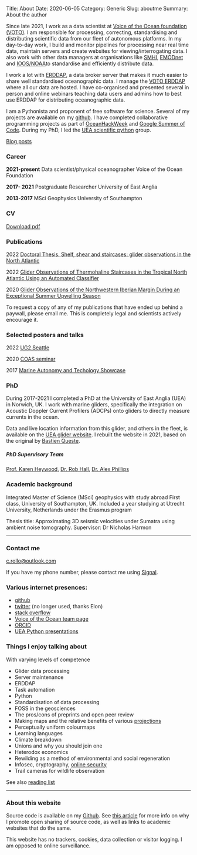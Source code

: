 Title: About
Date: 2020-06-05
Category: Generic
Slug: aboutme
Summary: About the author

Since late 2021, I work as a data scientist at [Voice of the Ocean foundation (VOTO)](https://voiceoftheocean.org/en). I am responsible for processing, correcting, standardising and distributing scientific data from our fleet of autonomous platforms. In my day-to-day work, I build and monitor pipelines for processing near real time data, maintain servers and create websites for viewing/interrogating data. I also work with other data managers at organisations like [SMHI](https://www.smhi.se/en),  [EMODnet](https://emodnet.ec.europa.eu/en) and [IOOS/NOAA](https://ioos.noaa.gov/)to standardise and efficiently distribute data.

I work a lot with [ERDDAP](https://github.com/ERDDAP/erddap), a data broker server that makes it much easier to share well standardised oceanographic data. I manage the [VOTO ERDDAP](https://erddap.observations.voiceoftheocean.org/erddap/index.html) where all our data are hosted. I have co-organised and presented several in person and online webinars teaching data users and admins how to best use ERDDAP for distributing oceanographic data.

I am a Pythonista and proponent of free software for science. Several of my projects are available on my [github](https://github.com/callumrollo). I have completed collaborative programming projects as part of [OceanHackWeek](https://callumrollo.github.io/hackweek.html) and [Google Summer of Code](https://summerofcode.withgoogle.com/). During my PhD, I led the [UEA scientific python](https://ueapy.github.io/) group.

[Blog posts](/)

### Career

**2021-present** Data scientist/physical oceanographer Voice of the Ocean Foundation

**2017- 2021** Postgraduate Researcher University of East Anglia

**2013-2017** MSci Geophysics University of Southampton

### CV

[Download pdf](../images/callum-rollo-cv.pdf)

### Publications

2022 [Doctoral Thesis. Shelf, shear and staircases: glider observations in the North Atlantic](https://ueaeprints.uea.ac.uk/id/eprint/87555/)

2022 [Glider Observations of Thermohaline Staircases in the Tropical North Atlantic Using an Automated Classifier](https://gi.copernicus.org/articles/11/359/2022/)

2020 [Glider Observations of the Northwestern Iberian Margin During an Exceptional Summer Upwelling Season](https://doi.org/10.1029/2019JC015804)

To request a copy of any of my publications that have ended up behind a paywall, please email me. This is completely legal and scientists actively encourage it.

### Selected posters and talks

2022 [UG2 Seattle](../images/ug2_2022.pdf)

2020 [COAS seminar](../images/Rollo_COAS_2020_low_res.pdf)

2017 [Marine Autonomy and Techology Showcase](../images/poster_omura_17.pdf)

### PhD

During 2017-2021 I completed a PhD at the University of East Anglia (UEA) in Norwich, UK. I work with marine gliders, specifically the integration on Acoustic Doppler Current Profilers (ADCPs) onto gliders to directly measure currents in the ocean.

Data and live location information from this glider, and others in the fleet, is available on the [UEA glider website](https://ueaglider.uea.ac.uk). I rebuilt the website in 2021, based on the original by [Bastien Queste](http://byqueste.com/).

##### PhD Supervisory Team

[Prof. Karen Heywood](https://people.uea.ac.uk/k_heywood), [Dr. Rob Hall](https://people.uea.ac.uk/robert_hall), [Dr. Alex Phillips](https://www.noc.ac.uk/people/abp)

### Academic background

Integrated Master of Science (MSci) geophysics with study abroad First class, University of Southampton, UK. Included a year studying at Utrecht University, Netherlands under the Erasmus program

Thesis title: Approximating 3D seismic velocities under Sumatra using ambient noise tomography.
Supervisor: Dr Nicholas Harmon

-----------------------

### Contact me

[c.rollo@outlook.com](mailto:c.rollo@outlook.com)

If you have my phone number, please contact me using [Signal](https://www.signal.org/).

### Various internet presences:

- [github](https://github.com/callumrollo)
- [twitter](https://twitter.com/callum_rollo) (no longer used, thanks Elon)
- [stack overflow](https://stackoverflow.com/users/13208790/marcos)
- [Voice of the Ocean team page](https://voiceoftheocean.org/meet-the-crew/)
- [ORCID](https://orcid.org/0000-0002-5134-7886)
- [UEA Python presentations](https://ueapy.github.io/author/callum-rollo.html) 

### Things I enjoy talking about

With varying levels of competence

- Glider data processing
- Server maintenance
- ERDDAP
- Task automation
- Python
- Standardisation of data processing
- FOSS in the geosciences
- The pros/cons of preprints and open peer review
- Making maps and the relative benefits of various [projections](https://xkcd.com/977/)
- Perceptually uniform colourmaps
- Learning languages
- Climate breakdown
- Unions and why you should join one
- Heterodox economics
- Rewilding as a method of environmental and social regeneration
- Infosec, cryptography, [online security](https://www.youtube.com/watch?v=dQw4w9WgXcQ)
- Trail cameras for wildlife observation

See also [reading list](/reading.html)

-------------------

### About this website

Source code is available on my [Github](https://github.com/callumrollo/callumrollo.github.io). See [this article](https://callumrollo.github.io/howto.html#howto) for more info on why I promote open sharing  of source code, as well as links to academic websites that do the same.

This website has no trackers, cookies, data collection or visitor logging. I am opposed to online surveillance.
